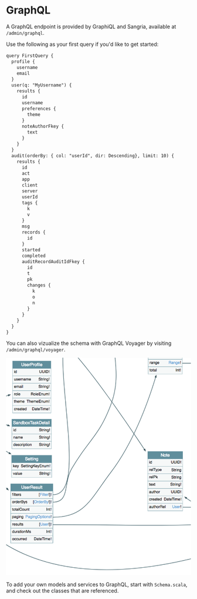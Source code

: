 # GraphQL

A GraphQL endpoint is provided by GraphiQL and Sangria, available at `/admin/graphql`. 

Use the following as your first query if you'd like to get started:

```
query FirstQuery {
  profile {
    username
    email
  }
  user(q: "MyUsername") {
    results {
      id
      username
      preferences {
        theme
      }
      noteAuthorFkey {
        text
      }
    }
  }
  audit(orderBy: { col: "userId", dir: Descending}, limit: 10) {
    results {
      id
      act
      app
      client
      server
      userId
      tags {
        k
        v
      }
      msg
      records {
        id
      }
      started
      completed
      auditRecordAuditIdFkey {
        id
        t
        pk
        changes {
          k
          o
          n
        }
      }
    }
  }
}
```

You can also vizualize the schema with GraphQL Voyager by visiting `/admin/graphql/voyager`.

![GraphQL Voyager](graphqlSchema.png)

To add your own models and services to GraphQL, start with `Schema.scala`, and check out the classes that are referenced.
